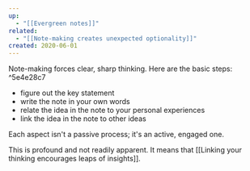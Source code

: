 ```yaml
---
up:
  - "[[Evergreen notes]]"
related:
  - "[[Note-making creates unexpected optionality]]"
created: 2020-06-01
---
```


Note-making forces clear, sharp thinking. Here are the basic steps: ^5e4e28c7

- figure out the key statement
- write the note in your own words
- relate the idea in the note to your personal experiences
- link the idea in the note to other ideas

Each aspect isn't a passive process; it's an active, engaged one.

This is profound and not readily apparent. It means that [[Linking your thinking encourages leaps of insights]].